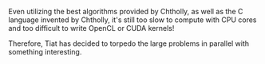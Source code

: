 Even utilizing the best algorithms provided by Chtholly, as well as the C language invented by Chtholly, it's still too slow to compute with CPU cores and too difficult to write OpenCL or CUDA kernels! 

Therefore, Tiat has decided to torpedo the large problems in parallel with something interesting. 

